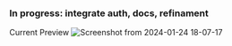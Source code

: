 ### In progress: integrate auth, docs, refinament
Current Preview
![Screenshot from 2024-01-24 18-07-17](https://github.com/leo-the-nardo/broker-golang-java-nextjs/assets/123664357/ea3e3cda-cf51-4d29-adb5-c9ece5cdf522)
